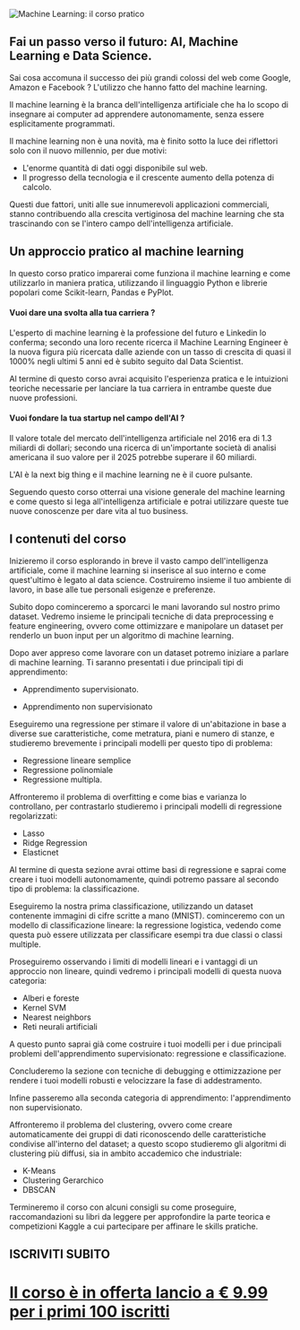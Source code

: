 ![Machine Learning: il corso pratico](https://raw.githubusercontent.com/ProfAI/ml00/master/res/banner.jpg)

## Fai un passo verso il futuro: AI, Machine Learning e Data Science.

Sai cosa accomuna il successo dei più grandi colossi del web come Google, Amazon e Facebook ? L'utilizzo che hanno fatto del machine learning.

Il machine learning è la branca dell'intelligenza artificiale che ha lo scopo di insegnare ai computer ad apprendere autonomamente, senza essere esplicitamente programmati.

Il machine learning non è una novità, ma è finito sotto la luce dei riflettori solo con il nuovo millennio, per due motivi:

 - L'enorme quantità di dati oggi disponibile sul web.
 - Il progresso della tecnologia e il crescente aumento della potenza di calcolo.

Questi due fattori, uniti alle sue innumerevoli applicazioni commerciali, stanno contribuendo alla crescita vertiginosa del machine learning che sta trascinando con se l'intero campo dell'intelligenza artificiale.

## Un approccio pratico al machine learning

In questo corso pratico imparerai come funziona il machine learning e come utilizzarlo in maniera pratica, utilizzando il linguaggio Python e librerie popolari come Scikit-learn, Pandas e PyPlot.

#### Vuoi dare una svolta alla tua carriera ?

L'esperto di machine learning è la professione del futuro e Linkedin lo conferma; secondo una loro recente ricerca il Machine Learning Engineer è la nuova figura più ricercata dalle aziende con un tasso di crescita di quasi il 1000% negli ultimi 5 anni ed è subito seguito dal Data Scientist.

Al termine di questo corso avrai acquisito l'esperienza pratica e le intuizioni teoriche necessarie per lanciare la tua carriera in entrambe queste due nuove professioni.

#### Vuoi fondare la tua startup nel campo dell'AI ?

Il valore totale del mercato dell'intelligenza artificiale nel 2016 era di 1.3 miliardi di dollari; secondo una ricerca di un'importante società di analisi americana il suo valore per il 2025 potrebbe superare il 60 miliardi.

L'AI è la next big thing e il machine learning ne è il cuore pulsante.

Seguendo questo corso otterrai una visione generale del machine learning e come questo si lega all'intelligenza artificiale e potrai utilizzare queste tue nuove conoscenze per dare vita al tuo business.

## I contenuti del corso

Inizieremo il corso esplorando in breve il vasto campo dell'intelligenza artificiale, come il machine learning si inserisce al suo interno e come quest'ultimo è legato al data science. Costruiremo insieme il tuo ambiente di lavoro, in base alle tue personali esigenze e preferenze.

Subito dopo cominceremo a sporcarci le mani lavorando sul nostro primo dataset. Vedremo insieme le principali tecniche di data preprocessing e feature engineering, ovvero come ottimizzare e manipolare un dataset per renderlo un buon input per un algoritmo di machine learning.

Dopo aver appreso come lavorare con un dataset potremo iniziare a parlare di machine learning. Ti saranno presentati i due principali tipi di apprendimento:

 - Apprendimento supervisionato.

 - Apprendimento non supervisionato

Eseguiremo una regressione per stimare il valore di un'abitazione in base a diverse sue caratteristiche, come metratura, piani e numero di stanze, e studieremo brevemente i principali modelli per questo tipo di problema:

 - Regressione lineare semplice
 - Regressione polinomiale
 - Regressione multipla.

Affronteremo il problema di overfitting e come bias e varianza lo controllano, per contrastarlo studieremo i principali modelli di regressione regolarizzati:

 - Lasso
 - Ridge Regression
 - Elasticnet

Al termine di questa sezione avrai ottime basi di regressione e saprai come creare i tuoi modelli autonomamente, quindi potremo passare al secondo tipo di problema: la classificazione.

Eseguiremo la nostra prima classificazione, utilizzando un dataset contenente immagini di cifre scritte a mano (MNIST). cominceremo con un modello di classificazione lineare: la regressione logistica, vedendo come questa può essere utilizzata per classificare esempi tra due classi o classi multiple.

Proseguiremo osservando i limiti di modelli lineari e i vantaggi di un approccio non lineare, quindi vedremo i principali modelli di questa nuova categoria:

- Alberi e foreste
- Kernel SVM
- Nearest neighbors
- Reti neurali artificiali

A questo punto saprai già come costruire i tuoi modelli per i due principali problemi dell'apprendimento supervisionato: regressione e classificazione.

Concluderemo la sezione con tecniche di debugging e ottimizzazione per rendere i tuoi modelli robusti e velocizzare la fase di addestramento.

Infine passeremo alla seconda categoria di apprendimento: l'apprendimento non supervisionato.

Affronteremo il problema del clustering, ovvero come creare automaticamente dei gruppi di dati riconoscendo delle caratteristiche condivise all'interno del dataset; a questo scopo studieremo gli algoritmi di clustering più diffusi, sia in ambito accademico che industriale:

- K-Means
- Clustering Gerarchico
- DBSCAN

Termineremo il corso con alcuni consigli su come proseguire, raccomandazioni su libri da leggere per approfondire la parte teorica e competizioni Kaggle a cui partecipare per affinare le skills pratiche.

## ISCRIVITI SUBITO
# [Il corso è in offerta lancio a  € 9.99 per i primi 100 iscritti](https://www.udemy.com/machine-learning-pratico/?couponCode=GITHUB_REPO)